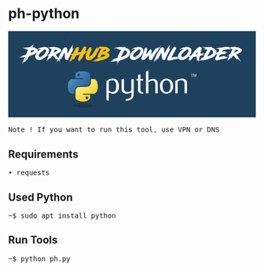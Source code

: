 # ph-python
![ alt text](https://github.com/AziziAsadel/ph-python/blob/master/py.png)
<pre>
Note ! If you want to run this tool, use VPN or DNS
</pre>
## Requirements
<pre>
• requests
</pre>
## Used Python
<pre>
~$ sudo apt install python
</pre>
## Run Tools
<pre>
~$ python ph.py
</pre>
